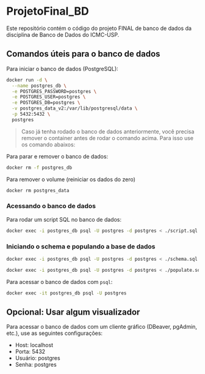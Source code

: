 # ProjetoFinal_BD

Este repositório contém o código do projeto FINAL de banco de dados da disciplina de Banco de Dados do ICMC-USP.

## Comandos úteis para o banco de dados

Para iniciar o banco de dados (PostgreSQL):

```bash
docker run -d \
  --name postgres_db \
  -e POSTGRES_PASSWORD=postgres \
  -e POSTGRES_USER=postgres \
  -e POSTGRES_DB=postgres \
  -v postgres_data_v2:/var/lib/postgresql/data \
  -p 5432:5432 \
  postgres
```

> Caso já tenha rodado o banco de dados anteriormente, você precisa remover o container antes de rodar o comando acima. Para isso use os comando abaixos:

Para parar e remover o banco de dados:

```bash
docker rm -f postgres_db
```

Para remover o volume (reiniciar os dados do zero)

```bash
docker rm postgres_data
```

### Acessando o banco de dados

Para rodar um script SQL no banco de dados:

```bash
docker exec -i postgres_db psql -U postgres -d postgres < ./script.sql
```

### Iniciando o schema e populando a base de dados

```bash
docker exec -i postgres_db psql -U postgres -d postgres < ./schema.sql
```

```bash
docker exec -i postgres_db psql -U postgres -d postgres < ./populate.sql
```

Para acessar o banco de dados com `psql`:

```bash
docker exec -it postgres_db psql -U postgres
```

## Opcional: Usar algum visualizador

Para acessar o banco de dados com um cliente gráfico (DBeaver, pgAdmin, etc.), use as seguintes configurações:

- Host: localhost
- Porta: 5432
- Usuário: postgres
- Senha: postgres
